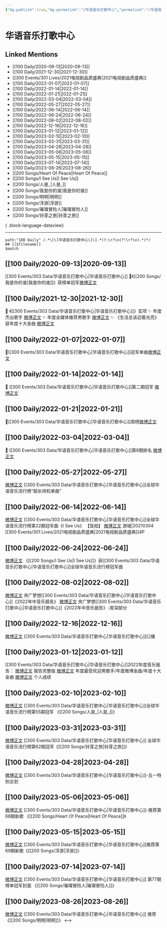 ```yaml
---
{"dg-publish":true,"dg-permalink":"/华语音乐打歌中心","permalink":"/华语音乐打歌中心/","created":"2022-12-04T21:41:18.000+08:00","updated":"2023-08-28T18:54:44.512+08:00"}
---
```


# 华语音乐打歌中心

## Linked Mentions
- [[100 Daily/2020-09-13\|2020-09-13]]
- [[100 Daily/2021-12-30\|2021-12-30]]
- [[300 Events/301 Lives/2021电视剧品质盛典\|2021电视剧品质盛典]]
- [[100 Daily/2022-01-07\|2022-01-07]]
- [[100 Daily/2022-01-14\|2022-01-14]]
- [[100 Daily/2022-01-21\|2022-01-21]]
- [[100 Daily/2022-03-04\|2022-03-04]]
- [[100 Daily/2022-05-27\|2022-05-27]]
- [[100 Daily/2022-06-14\|2022-06-14]]
- [[100 Daily/2022-06-24\|2022-06-24]]
- [[100 Daily/2022-08-02\|2022-08-02]]
- [[100 Daily/2022-12-16\|2022-12-16]]
- [[100 Daily/2023-01-12\|2023-01-12]]
- [[100 Daily/2023-02-10\|2023-02-10]]
- [[100 Daily/2023-03-31\|2023-03-31]]
- [[100 Daily/2023-04-28\|2023-04-28]]
- [[100 Daily/2023-05-06\|2023-05-06]]
- [[100 Daily/2023-05-15\|2023-05-15]]
- [[100 Daily/2023-07-14\|2023-07-14]]
- [[100 Daily/2023-08-26\|2023-08-26]]
- [[200 Songs/Heart Of Peace\|Heart Of Peace]]
- [[200 Songs/I See Us\|I See Us]]
- [[200 Songs/人是_\|人是_]]
- [[200 Songs/我是你的谁\|我是你的谁]]
- [[200 Songs/明明\|明明]]
- [[200 Songs/浮游\|浮游]]
- [[200 Songs/璀璨冒险人\|璀璨冒险人]]
- [[200 Songs/铃芽之旅\|铃芽之旅]]

{ .block-language-dataview}

---

```expander
path:"100 Daily" /.*\[\[华语音乐打歌中心\]\].*(?:\r?\n(?!\r?\n).*)*/
## [[$filename]]
$match
```
## [[100 Daily/2020-09-13\|2020-09-13]]
[[300 Events/303 Data/华语音乐打歌中心\|华语音乐打歌中心]]
🎵《[[200 Songs/我是你的谁\|我是你的谁]]》获榜单冠军[微博正文](https://m.weibo.cn/6466290670/4548653249990739)
## [[100 Daily/2021-12-30\|2021-12-30]]
💫 《[[300 Events/303 Data/华语音乐打歌中心\|华语音乐打歌中心]]》奖项
✨ 年度杰出歌手 [微博正文](https://m.weibo.cn/6466290670/4720080775025310)
✨ 年度全媒体推荐男歌手 [微博正文](https://m.weibo.cn/6466290670/4720087452618892)
✨ 《生活总该迎着光亮》获年度十大金曲 [微博正文](https://m.weibo.cn/6466290670/4720088248749977)
## [[100 Daily/2022-01-07\|2022-01-07]]
🌟[[300 Events/303 Data/华语音乐打歌中心\|华语音乐打歌中心]]冠军单曲[微博正文](https://m.weibo.cn/6466290670/4722992900999225)
## [[100 Daily/2022-01-14\|2022-01-14]]
💫 [[300 Events/303 Data/华语音乐打歌中心\|华语音乐打歌中心]]第二期冠军 [微博正文](https://m.weibo.cn/6466290670/4725484271174320)
## [[100 Daily/2022-01-21\|2022-01-21]]
🌟[[300 Events/303 Data/华语音乐打歌中心\|华语音乐打歌中心]]周榜[微博正文](https://m.weibo.cn/6466290670/4728040418448035)
## [[100 Daily/2022-03-04\|2022-03-04]]
💫 [[300 Events/303 Data/华语音乐打歌中心\|华语音乐打歌中心]]第8期排名 [微博正文](https://m.weibo.cn/6466290670/4743253682820471)
## [[100 Daily/2022-05-27\|2022-05-27]]
[微博正文](https://m.weibo.cn/7186370005/4773684759496414) [[300 Events/303 Data/华语音乐打歌中心\|华语音乐打歌中心]]全球华语音乐流行榜“超长待机单曲”
## [[100 Daily/2022-06-14\|2022-06-14]]
[微博正文](https://weibo.com/7186370005/LxGoSrYbI) [[300 Events/303 Data/华语音乐打歌中心\|华语音乐打歌中心]]全球华语音乐流行榜第22期冠军曲《I See Us》
【饭拍】
[微博正文](https://weibo.com/1801743981/LxGfjbDQa) 游城|20210304 [[300 Events/301 Lives/2021电视剧品质盛典\|2021电视剧品质盛典]]4P

## [[100 Daily/2022-06-24\|2022-06-24]]
[微博正文](https://weibo.com/7186370005/LzaE7z8KR) 《[[200 Songs/I See Us\|I See Us]]》获[[300 Events/303 Data/华语音乐打歌中心\|华语音乐打歌中心]]全球华语音乐流行榜冠军曲
## [[100 Daily/2022-08-02\|2022-08-02]]
[微博正文](https://m.weibo.cn/7186370005/4797957205398098) 央广梦想[[300 Events/303 Data/华语音乐打歌中心\|华语音乐打歌中心]]《2022年中音乐报告》
[微博正文](https://m.weibo.cn/7186370005/4797959713855322) 央广梦想[[300 Events/303 Data/华语音乐打歌中心\|华语音乐打歌中心]]《2022年中音乐报告》-周深部分
## [[100 Daily/2022-12-16\|2022-12-16]]
[微博正文](https://m.weibo.cn/7186370005/4847228864956625) [[300 Events/303 Data/华语音乐打歌中心\|华语音乐打歌中心]]口播
## [[100 Daily/2023-01-12\|2023-01-12]]
[[300 Events/303 Data/华语音乐打歌中心\|华语音乐打歌中心]]2022年度音乐报告：
[微博正文](https://m.weibo.cn/7186370005/4857015093956173) 报告完整版
[微博正文](https://m.weibo.cn/7186370005/4857015853385681) 年度最受欢迎男歌手/年度微博金曲/年度十大金曲
[微博正文](https://m.weibo.cn/7186370005/4857038540116160) 个人成绩
## [[100 Daily/2023-02-10\|2023-02-10]]
[微博正文](https://m.weibo.cn/7186370005/4867535676378409) [[300 Events/303 Data/华语音乐打歌中心\|华语音乐打歌中心]]全球华语音乐流行榜第55期冠军 《[[200 Songs/人是_\|人是_]]》
## [[100 Daily/2023-03-31\|2023-03-31]]
[微博正文](http://weibo.com/7186370005/MzNDxm98g) [[300 Events/303 Data/华语音乐打歌中心\|华语音乐打歌中心]] 全球华语音乐流行榜第62期冠军《[[200 Songs/铃芽之旅\|铃芽之旅]]》
## [[100 Daily/2023-04-28\|2023-04-28]]
[微博正文](http://weibo.com/7186370005/ME4bY3rmj) [[300 Events/303 Data/华语音乐打歌中心\|华语音乐打歌中心]]-五一特别企划
## [[100 Daily/2023-05-06\|2023-05-06]]
[微博正文](http://weibo.com/7186370005/MFikVF7ke) [[300 Events/303 Data/华语音乐打歌中心\|华语音乐打歌中心]]-推荐第68期新歌 《[[200 Songs/Heart Of Peace\|Heart Of Peace]]》
## [[100 Daily/2023-05-15\|2023-05-15]]
[微博正文](https://weibo.com/7186370005/4901590311636875) [[300 Events/303 Data/华语音乐打歌中心\|华语音乐打歌中心]]推荐第69期新歌《[[200 Songs/浮游\|浮游]]》
## [[100 Daily/2023-07-14\|2023-07-14]]
[微博正文](http://weibo.com/7186370005/N9NRgoWYb) [[300 Events/303 Data/华语音乐打歌中心\|华语音乐打歌中心]] 第77期榜单冠军封面 《[[200 Songs/璀璨冒险人\|璀璨冒险人]]》
## [[100 Daily/2023-08-26\|2023-08-26]]
[微博正文](http://weibo.com/7186370005/Ngm7BClSy) [[300 Events/303 Data/华语音乐打歌中心\|华语音乐打歌中心]] 推荐《[[200 Songs/明明\|明明]]》
<-->